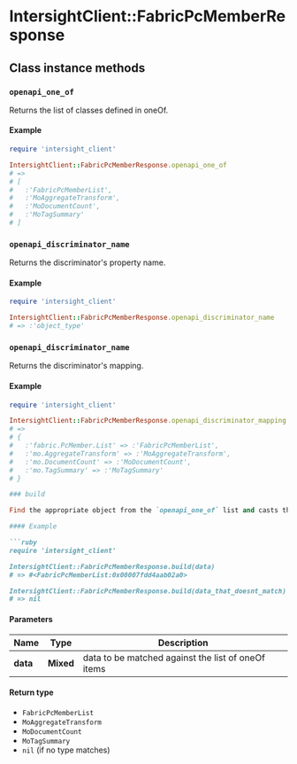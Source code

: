 # IntersightClient::FabricPcMemberResponse

## Class instance methods

### `openapi_one_of`

Returns the list of classes defined in oneOf.

#### Example

```ruby
require 'intersight_client'

IntersightClient::FabricPcMemberResponse.openapi_one_of
# =>
# [
#   :'FabricPcMemberList',
#   :'MoAggregateTransform',
#   :'MoDocumentCount',
#   :'MoTagSummary'
# ]
```

### `openapi_discriminator_name`

Returns the discriminator's property name.

#### Example

```ruby
require 'intersight_client'

IntersightClient::FabricPcMemberResponse.openapi_discriminator_name
# => :'object_type'
```

### `openapi_discriminator_name`

Returns the discriminator's mapping.

#### Example

```ruby
require 'intersight_client'

IntersightClient::FabricPcMemberResponse.openapi_discriminator_mapping
# =>
# {
#   :'fabric.PcMember.List' => :'FabricPcMemberList',
#   :'mo.AggregateTransform' => :'MoAggregateTransform',
#   :'mo.DocumentCount' => :'MoDocumentCount',
#   :'mo.TagSummary' => :'MoTagSummary'
# }

### build

Find the appropriate object from the `openapi_one_of` list and casts the data into it.

#### Example

```ruby
require 'intersight_client'

IntersightClient::FabricPcMemberResponse.build(data)
# => #<FabricPcMemberList:0x00007fdd4aab02a0>

IntersightClient::FabricPcMemberResponse.build(data_that_doesnt_match)
# => nil
```

#### Parameters

| Name | Type | Description |
| ---- | ---- | ----------- |
| **data** | **Mixed** | data to be matched against the list of oneOf items |

#### Return type

- `FabricPcMemberList`
- `MoAggregateTransform`
- `MoDocumentCount`
- `MoTagSummary`
- `nil` (if no type matches)

